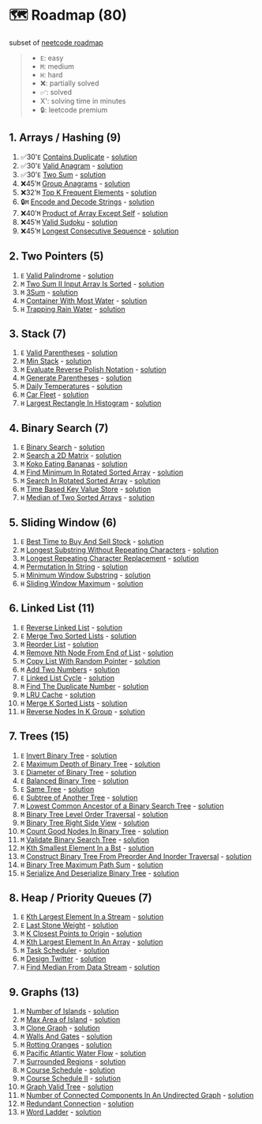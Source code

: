 # 🗺️ Roadmap (80)
subset of [neetcode roadmap](https://neetcode.io/roadmap)

> - `E`: easy
> - `M`: medium
> - `H`: hard
> - ❌: partially solved
> - ✅: solved
> - X': solving time in minutes
> - 🔒: leetcode premium

## 1. Arrays / Hashing (9)
1. ✅30'`E` [Contains Duplicate](https://leetcode.com/problems/contains-duplicate/) - [solution](https://www.youtube.com/watch?v=3OamzN90kPg)
2. ✅30'`E` [Valid Anagram](https://leetcode.com/problems/valid-anagram/) - [solution](https://www.youtube.com/watch?v=9UtInBqnCgA)
3. ✅30'`E` [Two Sum](https://leetcode.com/problems/two-sum/) - [solution](https://www.youtube.com/watch?v=KLlXCFG5TnA)
4. ❌45'`M` [Group Anagrams](https://leetcode.com/problems/group-anagrams/) - [solution](https://www.youtube.com/watch?v=vzdNOK2oB2E)
5. ❌32'`M` [Top K Frequent Elements](https://leetcode.com/problems/top-k-frequent-elements/) - [solution](https://www.youtube.com/watch?v=YPTqKIgVk-k)
6. 🔒`M` [Encode and Decode Strings](https://leetcode.com/problems/encode-and-decode-strings/) - [solution](https://www.youtube.com/watch?v=B1k_sxOSgv8)
7. ❌40'`M` [Product of Array Except Self](https://leetcode.com/problems/product-of-array-except-self/) - [solution](https://www.youtube.com/watch?v=bNvIQI2wAjk)
8. ❌45'`M` [Valid Sudoku](https://leetcode.com/problems/valid-sudoku/) - [solution](https://www.youtube.com/watch?v=TjFXEUCMqI8)
9. ❌45'`M` [Longest Consecutive Sequence](https://leetcode.com/problems/longest-consecutive-sequence/) - [solution](https://www.youtube.com/watch?v=P6RZZMu_maU)

## 2. Two Pointers (5)
1. `E` [Valid Palindrome](https://leetcode.com/problems/valid-palindrome/) - [solution](https://www.youtube.com/watch?v=jJXJ16kPFWg)
2. `M` [Two Sum II Input Array Is Sorted](https://leetcode.com/problems/two-sum-ii-input-array-is-sorted/) - [solution](https://www.youtube.com/watch?v=cQ1Oz4ckceM)
3. `M` [3Sum](https://leetcode.com/problems/3sum/) - [solution](https://www.youtube.com/watch?v=jzZsG8n2R9A.io%2F)
4. `M` [Container With Most Water](https://leetcode.com/problems/container-with-most-water/) - [solution](https://www.youtube.com/watch?v=UuiTKBwPgAo)
5. `H` [Trapping Rain Water](https://leetcode.com/problems/trapping-rain-water/) - [solution](https://www.youtube.com/watch?v=ZI2z5pq0TqA)

## 3. Stack (7)
1. `E` [Valid Parentheses](https://leetcode.com/problems/valid-parentheses/) - [solution](https://www.youtube.com/watch?v=WTzjTskDFMg)
2. `M` [Min Stack](https://leetcode.com/problems/min-stack/) - [solution](https://www.youtube.com/watch?v=qkLl7nAwDPo)
3. `M` [Evaluate Reverse Polish Notation](https://leetcode.com/problems/evaluate-reverse-polish-notation/) - [solution](https://www.youtube.com/watch?v=iu0082c4HDE)
4. `M` [Generate Parentheses](https://leetcode.com/problems/generate-parentheses/) - [solution](https://www.youtube.com/watch?v=s9fokUqJ76A)
5. `M` [Daily Temperatures](https://leetcode.com/problems/daily-temperatures/) - [solution](https://www.youtube.com/watch?v=cTBiBSnjO3c)
6. `M` [Car Fleet](https://leetcode.com/problems/car-fleet/) - [solution](https://www.youtube.com/watch?v=Pr6T-3yB9RM)
7. `H` [Largest Rectangle In Histogram](https://leetcode.com/problems/largest-rectangle-in-histogram/) - [solution](https://www.youtube.com/watch?v=zx5Sw9130L0&source_ve_path=OTY3MTQ)

## 4. Binary Search (7)
1. `E` [Binary Search](https://leetcode.com/problems/binary-search/) - [solution](https://www.youtube.com/watch?v=s4DPM8ct1pI)
2. `M` [Search a 2D Matrix](https://leetcode.com/problems/search-a-2d-matrix/) - [solution](https://www.youtube.com/watch?v=Ber2pi2C0j0)
3. `M` [Koko Eating Bananas](https://leetcode.com/problems/koko-eating-bananas/) - [solution](https://www.youtube.com/watch?v=U2SozAs9RzA)
4. `M` [Find Minimum In Rotated Sorted Array](https://leetcode.com/problems/find-minimum-in-rotated-sorted-array/) - [solution](https://www.youtube.com/watch?v=nIVW4P8b1VA)
5. `M` [Search In Rotated Sorted Array](https://leetcode.com/problems/search-in-rotated-sorted-array/) - [solution](https://www.youtube.com/watch?v=U8XENwh8Oy8)
6. `M` [Time Based Key Value Store](https://leetcode.com/problems/time-based-key-value-store/) - [solution](https://www.youtube.com/watch?v=fu2cD_6E8Hw)
7. `H` [Median of Two Sorted Arrays](https://leetcode.com/problems/median-of-two-sorted-arrays/) - [solution](https://www.youtube.com/watch?v=q6IEA26hvXc)

## 5. Sliding Window (6)
1. `E` [Best Time to Buy And Sell Stock](https://leetcode.com/problems/best-time-to-buy-and-sell-stock/) - [solution](https://www.youtube.com/watch?v=1pkOgXD63yU)
2. `M` [Longest Substring Without Repeating Characters](https://leetcode.com/problems/longest-substring-without-repeating-characters/) - [solution](https://www.youtube.com/watch?v=wiGpQwVHdE0)
3. `M` [Longest Repeating Character Replacement](https://leetcode.com/problems/longest-repeating-character-replacement/) - [solution](https://www.youtube.com/watch?v=gqXU1UyA8pk)
4. `M` [Permutation In String](https://leetcode.com/problems/permutation-in-string/) - [solution](https://www.youtube.com/watch?v=UbyhOgBN834)
5. `H` [Minimum Window Substring](https://leetcode.com/problems/minimum-window-substring/) - [solution](https://www.youtube.com/watch?v=jSto0O4AJbM)
6. `H` [Sliding Window Maximum](https://leetcode.com/problems/sliding-window-maximum/) - [solution](https://www.youtube.com/watch?v=DfljaUwZsOk)

## 6. Linked List (11)
1. `E` [Reverse Linked List](https://leetcode.com/problems/reverse-linked-list/) - [solution](https://www.youtube.com/watch?v=G0_I-ZF0S38)
2. `E` [Merge Two Sorted Lists](https://leetcode.com/problems/merge-two-sorted-lists/) - [solution](https://www.youtube.com/watch?v=XIdigk956u0)
3. `M` [Reorder List](https://leetcode.com/problems/reorder-list/) - [solution](https://www.youtube.com/watch?v=S5bfdUTrKLM)
4. `M` [Remove Nth Node From End of List](https://leetcode.com/problems/remove-nth-node-from-end-of-list/) - [solution](https://www.youtube.com/watch?v=XVuQxVej6y8)
5. `M` [Copy List With Random Pointer](https://leetcode.com/problems/copy-list-with-random-pointer/) - [solution](https://www.youtube.com/watch?v=5Y2EiZST97Y)
6. `M` [Add Two Numbers](https://leetcode.com/problems/add-two-numbers/) - [solution](https://www.youtube.com/watch?v=wgFPrzTjm7s)
7. `E` [Linked List Cycle](https://leetcode.com/problems/linked-list-cycle/) - [solution](https://www.youtube.com/watch?v=gBTe7lFR3vc)
8. `M` [Find The Duplicate Number](https://leetcode.com/problems/find-the-duplicate-number/) - [solution](https://www.youtube.com/watch?v=wjYnzkAhcNk)
9. `M` [LRU Cache](https://leetcode.com/problems/lru-cache/) - [solution](https://www.youtube.com/watch?v=7ABFKPK2hD4)
10. `H` [Merge K Sorted Lists](https://leetcode.com/problems/merge-k-sorted-lists/) - [solution](https://www.youtube.com/watch?v=q5a5OiGbT6Q)
11. `H` [Reverse Nodes In K Group](https://leetcode.com/problems/reverse-nodes-in-k-group/) - [solution](https://www.youtube.com/watch?v=1UOPsfP85V4)

## 7. Trees (15)
1. `E` [Invert Binary Tree](https://leetcode.com/problems/invert-binary-tree/) - [solution](https://www.youtube.com/watch?v=OnSn2XEQ4MY)
2. `E` [Maximum Depth of Binary Tree](https://leetcode.com/problems/maximum-depth-of-binary-tree/) - [solution](https://www.youtube.com/watch?v=hTM3phVI6YQ)
3. `E` [Diameter of Binary Tree](https://leetcode.com/problems/diameter-of-binary-tree/) - [solution](https://www.youtube.com/watch?v=bkxqA8Rfv04)
4. `E` [Balanced Binary Tree](https://leetcode.com/problems/balanced-binary-tree/) - [solution](https://www.youtube.com/watch?v=QfJsau0ItOY)
5. `E` [Same Tree](https://leetcode.com/problems/same-tree/) - [solution](https://www.youtube.com/watch?v=vRbbcKXCxOw)
6. `E` [Subtree of Another Tree](https://leetcode.com/problems/subtree-of-another-tree/) - [solution](https://www.youtube.com/watch?v=E36O5SWp-LE)
7. `M` [Lowest Common Ancestor of a Binary Search Tree](https://leetcode.com/problems/lowest-common-ancestor-of-a-binary-search-tree/) - [solution](https://www.youtube.com/watch?v=gs2LMfuOR9ks)
8. `M` [Binary Tree Level Order Traversal](https://leetcode.com/problems/binary-tree-level-order-traversal/) - [solution](https://www.youtube.com/watch?v=6ZnyEApgFYg)
9. `M` [Binary Tree Right Side View](https://leetcode.com/problems/binary-tree-right-side-view/) - [solution](https://www.youtube.com/watch?v=d4zLyf32e3I)
10. `M` [Count Good Nodes In Binary Tree](https://leetcode.com/problems/count-good-nodes-in-binary-tree/) - [solution](https://www.youtube.com/watch?v=7cp5imvDzl4)
11. `M` [Validate Binary Search Tree](https://leetcode.com/problems/validate-binary-search-tree/) - [solution](https://www.youtube.com/watch?v=s6ATEkipzow)
12. `M` [Kth Smallest Element In a Bst](https://leetcode.com/problems/kth-smallest-element-in-a-bst/) - [solution](https://www.youtube.com/watch?v=5LUXSvjmGCw)
13. `M` [Construct Binary Tree From Preorder And Inorder Traversal](https://leetcode.com/problems/construct-binary-tree-from-preorder-and-inorder-traversal/) - [solution](https://www.youtube.com/watch?v=ihj4IQGZ2zc)
14. `H` [Binary Tree Maximum Path Sum](https://leetcode.com/problems/binary-tree-maximum-path-sum/) - [solution](https://www.youtube.com/watch?v=Hr5cWUld4vU)
15. `H` [Serialize And Deserialize Binary Tree](https://leetcode.com/problems/serialize-and-deserialize-binary-tree/) - [solution](https://www.youtube.com/watch?v=u4JAi2JJhI8)

## 8. Heap / Priority Queues (7)
1. `E` [Kth Largest Element In a Stream](https://leetcode.com/problems/kth-largest-element-in-a-stream/) - [solution](https://www.youtube.com/watch?v=hOjcdrqMoQ8)
2. `E` [Last Stone Weight](https://leetcode.com/problems/last-stone-weight/) - [solution](https://www.youtube.com/watch?v=B-QCq79-Vfw&t=3s)
3. `M` [K Closest Points to Origin](https://leetcode.com/problems/k-closest-points-to-origin/) - [solution](https://www.youtube.com/watch?v=rI2EBUEMfTk)
4. `M` [Kth Largest Element In An Array](https://leetcode.com/problems/kth-largest-element-in-an-array/) - [solution](https://www.youtube.com/watch?v=XEmy13g1Qxc)
5. `M` [Task Scheduler](https://leetcode.com/problems/task-scheduler/) - [solution](https://www.youtube.com/watch?v=s8p8ukTyA2I)
6. `M` [Design Twitter](https://leetcode.com/problems/design-twitter/) - [solution](https://www.youtube.com/watch?v=pNichitDD2E)
7. `H` [Find Median From Data Stream](https://leetcode.com/problems/find-median-from-data-stream/) - [solution](https://www.youtube.com/watch?v=itmhHWaHupI)

## 9. Graphs (13)
1. `M` [Number of Islands](https://leetcode.com/problems/number-of-islands/) - [solution](https://www.youtube.com/watch?v=pV2kpPD66nE)
2. `M` [Max Area of Island](https://leetcode.com/problems/max-area-of-island/) - [solution](https://www.youtube.com/watch?v=iJGr1OtmH0c)
3. `M` [Clone Graph](https://leetcode.com/problems/clone-graph/) - [solution](https://www.youtube.com/watch?v=mQeF6bN8hMk)
4. `M` [Walls And Gates](https://leetcode.com/problems/walls-and-gates/) - [solution](https://www.youtube.com/watch?v=e69C6xhiSQE)
5. `M` [Rotting Oranges](https://leetcode.com/problems/rotting-oranges/) - [solution](https://www.youtube.com/watch?v=y704fEOx0s0)
6. `M` [Pacific Atlantic Water Flow](https://leetcode.com/problems/pacific-atlantic-water-flow/) - [solution](https://www.youtube.com/watch?v=s-VkcjHqkGI)
7. `M` [Surrounded Regions](https://leetcode.com/problems/surrounded-regions/) - [solution](https://www.youtube.com/watch?v=9z2BunfoZ5Y)
8. `M` [Course Schedule](https://leetcode.com/problems/course-schedule/) - [solution](https://www.youtube.com/watch?v=EgI5nU9etnU&t=1s)
9. `M` [Course Schedule II](https://leetcode.com/problems/course-schedule-ii/) - [solution](https://www.youtube.com/watch?v=Akt3glAwyfY)
10. `M` [Graph Valid Tree](https://leetcode.com/problems/graph-valid-tree/) - [solution](https://www.youtube.com/watch?v=bXsUuownnoQ)
11. `M` [Number of Connected Components In An Undirected Graph](https://leetcode.com/problems/number-of-connected-components-in-an-undirected-graph/description/) - [solution](https://www.youtube.com/watch?v=8f1XPm4WOUc)
12. `M` [Redundant Connection](https://leetcode.com/problems/redundant-connection/) - [solution](https://www.youtube.com/watch?v=FXWRE67PLL0)
13. `H` [Word Ladder](https://leetcode.com/problems/word-ladder/) - [solution](https://www.youtube.com/watch?v=h9iTnkgv05E)
